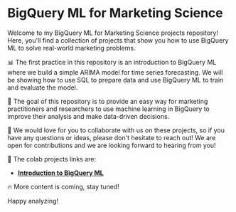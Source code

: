 # BigQuery ML for Marketing Science
Welcome to my BigQuery ML for Marketing Science projects repository! Here, you'll find a collection of projects that show you how to use BigQuery ML to solve real-world marketing problems.

📊 The first practice in this repository is an introduction to BigQuery ML where we build a simple ARIMA model for time series forecasting. We will be showing how to use SQL to prepare data and use BigQuery ML to train and evaluate the model.

🔎 The goal of this repository is to provide an easy way for marketing practitioners and researchers to use machine learning in BigQuery to improve their analysis and make data-driven decisions.

🤝 We would love for you to collaborate with us on these projects, so if you have any questions or ideas, please don't hesitate to reach out! We are open for contributions and we are looking forward to hearing from you!

📎 The colab projects links are: 
- [**Introduction to BigQuery ML**](https://github.com/carlangastr/marketing-science-projects/blob/main/Google%20BigQuery/Introduction_to_bigquery_ML_on_Python_Carlos_Trujillo.ipynb)

🔥 More content is coming, stay tuned!

Happy analyzing!